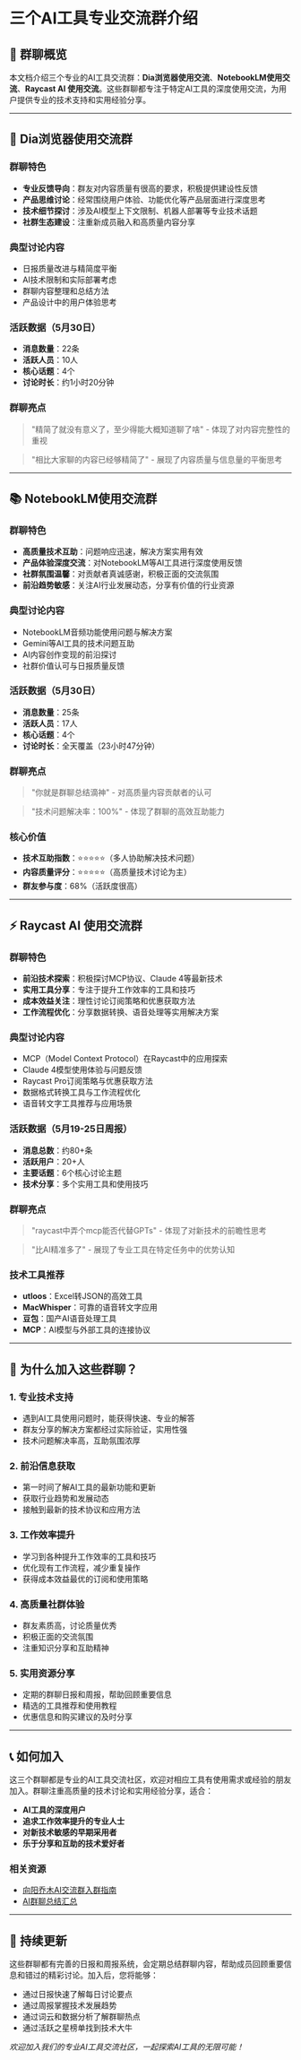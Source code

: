 # 三个AI工具专业交流群介绍

## 🌟 群聊概览

本文档介绍三个专业的AI工具交流群：**Dia浏览器使用交流**、**NotebookLM使用交流**、**Raycast AI 使用交流**。这些群聊都专注于特定AI工具的深度使用交流，为用户提供专业的技术支持和实用经验分享。

---

## 📱 Dia浏览器使用交流群

### 群聊特色
- **专业反馈导向**：群友对内容质量有很高的要求，积极提供建设性反馈
- **产品思维讨论**：经常围绕用户体验、功能优化等产品层面进行深度思考
- **技术细节探讨**：涉及AI模型上下文限制、机器人部署等专业技术话题
- **社群生态建设**：注重新成员融入和高质量内容分享

### 典型讨论内容
- 日报质量改进与精简度平衡
- AI技术限制和实际部署考虑
- 群聊内容整理和总结方法
- 产品设计中的用户体验思考

### 活跃数据（5月30日）
- **消息数量**：22条
- **活跃人员**：10人
- **核心话题**：4个
- **讨论时长**：约1小时20分钟

### 群聊亮点
> "精简了就没有意义了，至少得能大概知道聊了啥" - 体现了对内容完整性的重视

> "相比大家聊的内容已经够精简了" - 展现了内容质量与信息量的平衡思考

---

## 📚 NotebookLM使用交流群

### 群聊特色
- **高质量技术互助**：问题响应迅速，解决方案实用有效
- **产品体验深度交流**：对NotebookLM等AI工具进行深度使用反馈
- **社群氛围温馨**：对贡献者真诚感谢，积极正面的交流氛围
- **前沿趋势敏感**：关注AI行业发展动态，分享有价值的行业资源

### 典型讨论内容
- NotebookLM音频功能使用问题与解决方案
- Gemini等AI工具的技术问题互助
- AI内容创作变现的前沿探讨
- 社群价值认可与日报质量反馈

### 活跃数据（5月30日）
- **消息数量**：25条
- **活跃人员**：17人
- **核心话题**：4个
- **讨论时长**：全天覆盖（23小时47分钟）

### 群聊亮点
> "你就是群聊总结滴神" - 对高质量内容贡献者的认可

> "技术问题解决率：100%" - 体现了群聊的高效互助能力

### 核心价值
- **技术互助指数**：⭐⭐⭐⭐⭐（多人协助解决技术问题）
- **内容质量评分**：⭐⭐⭐⭐⭐（高质量技术讨论为主）
- **群友参与度**：68%（活跃度很高）

---

## ⚡ Raycast AI 使用交流群

### 群聊特色
- **前沿技术探索**：积极探讨MCP协议、Claude 4等最新技术
- **实用工具分享**：专注于提升工作效率的工具和技巧
- **成本效益关注**：理性讨论订阅策略和优惠获取方法
- **工作流程优化**：分享数据转换、语音处理等实用解决方案

### 典型讨论内容
- MCP（Model Context Protocol）在Raycast中的应用探索
- Claude 4模型使用体验与问题反馈
- Raycast Pro订阅策略与优惠获取方法
- 数据格式转换工具与工作流程优化
- 语音转文字工具推荐与应用场景

### 活跃数据（5月19-25日周报）
- **消息总数**：约80+条
- **活跃用户**：20+人
- **主要话题**：6个核心讨论主题
- **技术分享**：多个实用工具和使用技巧

### 群聊亮点
> "raycast中弄个mcp能否代替GPTs" - 体现了对新技术的前瞻性思考

> "比AI精准多了" - 展现了专业工具在特定任务中的优势认知

### 技术工具推荐
- **utloos**：Excel转JSON的高效工具
- **MacWhisper**：可靠的语音转文字应用
- **豆包**：国产AI语音处理工具
- **MCP**：AI模型与外部工具的连接协议

---

## 🎯 为什么加入这些群聊？

### 1. 专业技术支持
- 遇到AI工具使用问题时，能获得快速、专业的解答
- 群友分享的解决方案都经过实际验证，实用性强
- 技术问题解决率高，互助氛围浓厚

### 2. 前沿信息获取
- 第一时间了解AI工具的最新功能和更新
- 获取行业趋势和发展动态
- 接触到最新的技术协议和应用方法

### 3. 工作效率提升
- 学习到各种提升工作效率的工具和技巧
- 优化现有工作流程，减少重复操作
- 获得成本效益最优的订阅和使用策略

### 4. 高质量社群体验
- 群友素质高，讨论质量优秀
- 积极正面的交流氛围
- 注重知识分享和互助精神

### 5. 实用资源分享
- 定期的群聊日报和周报，帮助回顾重要信息
- 精选的工具推荐和使用教程
- 优惠信息和购买建议的及时分享

---

## 📞 如何加入

这三个群聊都是专业的AI工具交流社区，欢迎对相应工具有使用需求或经验的朋友加入。群聊注重高质量的技术讨论和实用经验分享，适合：

- **AI工具的深度用户**
- **追求工作效率提升的专业人士**
- **对新技术敏感的早期采用者**
- **乐于分享和互助的技术爱好者**

### 相关资源
- [向阳乔木AI交流群入群指南](https://xiangyangqiaomu.feishu.cn/wiki/CVstwcO0uiOzBckrSf5cwSLgnLg)
- [AI群聊总结汇总](https://czkzyp3cp1.feishu.cn/share/base/view/shrcnoweVpP2vDaWtAEFspjqRNf)

---

## 🔄 持续更新

这些群聊都有完善的日报和周报系统，会定期总结群聊内容，帮助成员回顾重要信息和错过的精彩讨论。加入后，您将能够：

- 通过日报快速了解每日讨论要点
- 通过周报掌握技术发展趋势
- 通过词云和数据分析了解群聊热点
- 通过活跃之星榜单找到技术大牛

*欢迎加入我们的专业AI工具交流社区，一起探索AI工具的无限可能！*